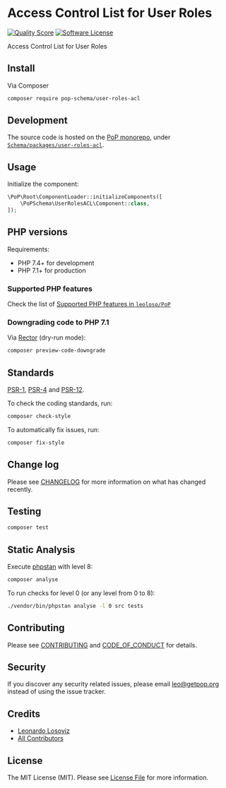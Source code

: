# Access Control List for User Roles

<!-- [![Build Status][ico-travis]][link-travis] -->
[![Quality Score][ico-code-quality]][link-code-quality]
[![Software License][ico-license]](LICENSE.md)

<!--
[![Latest Version on Packagist][ico-version]][link-packagist]
[![Coverage Status][ico-scrutinizer]][link-scrutinizer]
[![Total Downloads][ico-downloads]][link-downloads]
-->

Access Control List for User Roles

## Install

Via Composer

``` bash
composer require pop-schema/user-roles-acl
```

## Development

The source code is hosted on the [PoP monorepo](https://github.com/leoloso/PoP), under [`Schema/packages/user-roles-acl`](https://github.com/leoloso/PoP/tree/master/layers/Schema/packages/user-roles-acl).

## Usage

Initialize the component:

``` php
\PoP\Root\ComponentLoader::initializeComponents([
    \PoPSchema\UserRolesACL\Component::class,
]);
```

## PHP versions

Requirements:

- PHP 7.4+ for development
- PHP 7.1+ for production

### Supported PHP features

Check the list of [Supported PHP features in `leoloso/PoP`](https://github.com/leoloso/PoP/#supported-php-features)

### Downgrading code to PHP 7.1

Via [Rector](https://github.com/rectorphp/rector) (dry-run mode):

```bash
composer preview-code-downgrade
```

## Standards

[PSR-1](https://www.php-fig.org/psr/psr-1), [PSR-4](https://www.php-fig.org/psr/psr-4) and [PSR-12](https://www.php-fig.org/psr/psr-12).

To check the coding standards, run:

``` bash
composer check-style
```

To automatically fix issues, run:

``` bash
composer fix-style
```

## Change log

Please see [CHANGELOG](CHANGELOG.md) for more information on what has changed recently.

## Testing

``` bash
composer test
```

## Static Analysis

Execute [phpstan](https://github.com/phpstan/phpstan) with level 8:

``` bash
composer analyse
```

To run checks for level 0 (or any level from 0 to 8):

``` bash
./vendor/bin/phpstan analyse -l 0 src tests
```

## Contributing

Please see [CONTRIBUTING](CONTRIBUTING.md) and [CODE_OF_CONDUCT](CODE_OF_CONDUCT.md) for details.

## Security

If you discover any security related issues, please email leo@getpop.org instead of using the issue tracker.

## Credits

- [Leonardo Losoviz][link-author]
- [All Contributors][link-contributors]

## License

The MIT License (MIT). Please see [License File](LICENSE.md) for more information.

[ico-version]: https://img.shields.io/packagist/v/pop-schema/user-roles-acl.svg?style=flat-square
[ico-license]: https://img.shields.io/badge/license-MIT-brightgreen.svg?style=flat-square
[ico-travis]: https://img.shields.io/travis/pop-schema/user-roles-acl/master.svg?style=flat-square
[ico-scrutinizer]: https://img.shields.io/scrutinizer/coverage/g/pop-schema/user-roles-acl.svg?style=flat-square
[ico-code-quality]: https://img.shields.io/scrutinizer/g/pop-schema/user-roles-acl.svg?style=flat-square
[ico-downloads]: https://img.shields.io/packagist/dt/pop-schema/user-roles-acl.svg?style=flat-square

[link-packagist]: https://packagist.org/packages/pop-schema/user-roles-acl
[link-travis]: https://travis-ci.org/pop-schema/user-roles-acl
[link-scrutinizer]: https://scrutinizer-ci.com/g/pop-schema/user-roles-acl/code-structure
[link-code-quality]: https://scrutinizer-ci.com/g/pop-schema/user-roles-acl
[link-downloads]: https://packagist.org/packages/pop-schema/user-roles-acl
[link-author]: https://github.com/leoloso
[link-contributors]: ../../../../../../contributors
